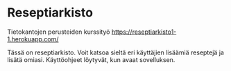 # Reseptiarkisto
Tietokantojen perusteiden kurssityö
https://reseptiarkisto1-1.herokuapp.com/

Tässä on reseptiarkisto. Voit katsoa sieltä eri käyttäjien lisäämiä reseptejä ja lisätä omiasi. Käyttöohjeet löytyvät, kun avaat sovelluksen.
